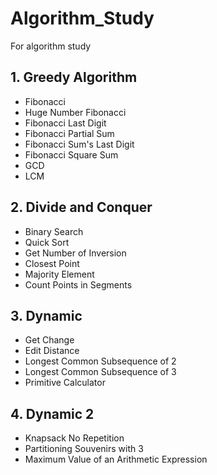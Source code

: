 # Algorithm_Study
For algorithm study

## 1. Greedy Algorithm
- Fibonacci
- Huge Number Fibonacci
- Fibonacci Last Digit
- Fibonacci Partial Sum
- Fibonacci Sum's Last Digit
- Fibonacci Square Sum
- GCD
- LCM

## 2. Divide and Conquer
- Binary Search
- Quick Sort
- Get Number of Inversion
- Closest Point
- Majority Element
- Count Points in Segments

## 3. Dynamic
- Get Change
- Edit Distance
- Longest Common Subsequence of 2
- Longest Common Subsequence of 3
- Primitive Calculator

## 4. Dynamic 2
- Knapsack No Repetition
- Partitioning Souvenirs with 3
- Maximum Value of an Arithmetic Expression
